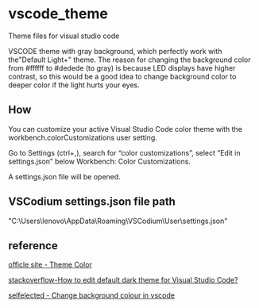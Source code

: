 # vscode_theme
Theme files for visual studio code

VSCODE theme with gray background, which perfectly work with the"Default Light+" theme.
The reason for changing the background color from #ffffff to #dedede (to gray) is because LED displays have higher contrast, so this would be a good idea to change background color to deeper color if the light hurts your eyes.

## How
You can customize your active Visual Studio Code color theme with the workbench.colorCustomizations user setting.

Go to Settings (ctrl+,), search for “color customizations”, select “Edit in settings.json” below Workbench: Color Customizations.

A settings.json file will be opened.

## VSCodium settings.json file path 
"C:\Users\lenovo\AppData\Roaming\VSCodium\User\settings.json"

## reference

[officle site - Theme Color](https://code.visualstudio.com/api/references/theme-color)

[stackoverflow-How to edit default dark theme for Visual Studio Code?](https://stackoverflow.com/questions/35165362/how-to-edit-default-dark-theme-for-visual-studio-code)

[selfelected - Change background colour in vscode](https://www.selfelected.com/change-background-colour-in-vscode/)
